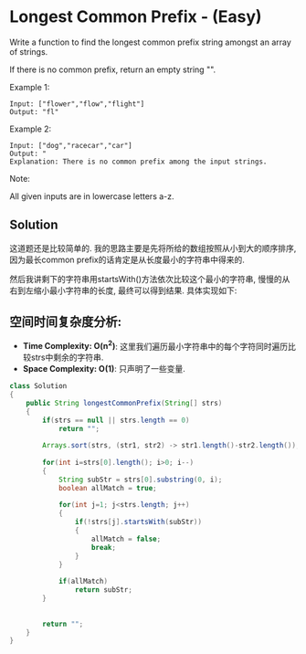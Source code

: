 # Longest Common Prefix - (Easy)

Write a function to find the longest common prefix string amongst an array of strings.

If there is no common prefix, return an empty string "".

Example 1:
```
Input: ["flower","flow","flight"] 
Output: "fl"
```

Example 2:
```
Input: ["dog","racecar","car"]
Output: "
Explanation: There is no common prefix among the input strings.
```

Note:

All given inputs are in lowercase letters a-z.


## Solution

这道题还是比较简单的. 我的思路主要是先将所给的数组按照从小到大的顺序排序, 因为最长common prefix的话肯定是从长度最小的字符串中得来的.

然后我讲剩下的字符串用startsWith()方法依次比较这个最小的字符串, 慢慢的从右到左缩小最小字符串的长度, 最终可以得到结果. 具体实现如下:

## 空间时间复杂度分析:

* **Time Complexity: O(n<sup>2</sup>)**: 这里我们遍历最小字符串中的每个字符同时遍历比较strs中剩余的字符串.
* **Space Complexity: O(1)**: 只声明了一些变量.


```java
class Solution 
{
    public String longestCommonPrefix(String[] strs) 
    {
        if(strs == null || strs.length == 0)
            return "";
        
        Arrays.sort(strs, (str1, str2) -> str1.length()-str2.length());
        
        for(int i=strs[0].length(); i>0; i--)
        {
            String subStr = strs[0].substring(0, i);
            boolean allMatch = true;
            
            for(int j=1; j<strs.length; j++)
            {
                if(!strs[j].startsWith(subStr))
                {
                    allMatch = false;
                    break;
                }
            }
            
            if(allMatch)
                return subStr;
        }
        
        
        return "";
    }
}
```


